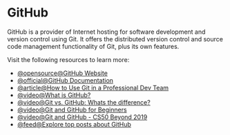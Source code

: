 # GitHub

GitHub is a provider of Internet hosting for software development and version control using Git. It offers the distributed version control and source code management functionality of Git, plus its own features.

Visit the following resources to learn more:

- [@opensource@GitHub Website](https://github.com)
- [@official@GitHub Documentation](https://docs.github.com/en/get-started/quickstart)
- [@article@How to Use Git in a Professional Dev Team](https://ooloo.io/project/github-flow)
- [@video@What is GitHub?](https://www.youtube.com/watch?v=w3jLJU7DT5E)
- [@video@Git vs. GitHub: Whats the difference?](https://www.youtube.com/watch?v=wpISo9TNjfU)
- [@video@Git and GitHub for Beginners](https://www.youtube.com/watch?v=RGOj5yH7evk)
- [@video@Git and GitHub - CS50 Beyond 2019](https://www.youtube.com/watch?v=eulnSXkhE7I)
- [@feed@Explore top posts about GitHub](https://app.daily.dev/tags/github?ref=roadmapsh)
